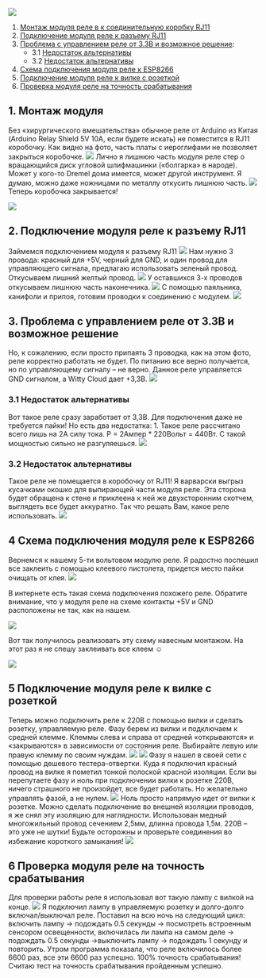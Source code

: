 ![](https://github.com/DmitriyPro/wittycloud-relay/blob/master/solidiot%20wittycloud-relay%D0%B5%20photo/solidiot%20wittycloud-relay.png)
1. [Монтаж  модуля реле в к соединительную коробку RJ11](#chapter-0)
2. [Подключение модуля реле к разъему RJ11](#chapter-1)
3. [Проблема с управлением реле от 3.3В и возможное решение](#chapter-2):
   + 3.1 [Недостаток альтернативы](#chapter-3)
   + 3.2 [Недостаток альтернативы ](#chapter-4)
4. [Схема подключения модуля реле к ESP8266](#chapter-5)
5. [Подключение модуля реле к вилке с розеткой](#chapter-6)
6. [Проверка модуля реле на точность срабатывания](#chapter-7)

<a id="chapter-0"></a>
## 1. Монтаж модуля
Без «хирургического вмешательства» обычное реле от Arduino из Китая (Arduino Relay Shield 5V 10A, если будете искать) не поместится в RJ11 коробочку. Как видно на фото, часть платы с иероглифами не позволяет закрыться коробочке.
![](https://github.com/DmitriyPro/wittycloud-relay/blob/master/solidiot%20wittycloud-relay%D0%B5%20photo/solidiot%20wittycloud-relay1.png)
Лично я лишнюю часть модуля реле стер о вращающийся диск угловой шлифмашинки («болгарка» в народе). Может у кого-то Dremel дома имеется, может другой инструмент. Я думаю, можно даже ножницами по металлу откусить лишнюю часть.
![](https://github.com/DmitriyPro/wittycloud-relay/blob/master/solidiot%20wittycloud-relay%D0%B5%20photo/solidiot%20wittycloud-relay2.png)
Теперь коробочка закрывается!

![](https://github.com/DmitriyPro/wittycloud-relay/blob/master/solidiot%20wittycloud-relay%D0%B5%20photo/solidiot%20wittycloud-relay3.png)

<a id="chapter-1"></a>
## 2. Подключение модуля реле к разъему RJ11
Займемся подключением модуля к разъему RJ11
![](https://github.com/DmitriyPro/wittycloud-relay/blob/master/solidiot%20wittycloud-relay%D0%B5%20photo/solidiot%20wittycloud-relay4.png)
Нам нужно 3 провода: красный для +5V, черный для GND, и один провод для управляющего сигнала, предлагаю использовать зеленый провод. Откусываем лишний желтый провод.
![](https://github.com/DmitriyPro/wittycloud-relay/blob/master/solidiot%20wittycloud-relay%D0%B5%20photo/solidiot%20wittycloud-relay5.png)
У оставшихся 3-х проводов откусываем лишнюю часть наконечника.
![](https://github.com/DmitriyPro/wittycloud-relay/blob/master/solidiot%20wittycloud-relay%D0%B5%20photo/solidiot%20wittycloud-relay6.png)
С помощью паяльника, канифоли и припоя, готовим проводки к соединению с модулем.
![](https://github.com/DmitriyPro/wittycloud-relay/blob/master/solidiot%20wittycloud-relay%D0%B5%20photo/solidiot%20wittycloud-relay7.png)

<a id="chapter-2"></a>
## 3. Проблема с управлением реле от 3.3В и возможное решение
Но, к сожалению, если просто припаять 3 проводка, как на этом фото, реле корректно работать не будет. По питанию все верно получается, но по управляющему сигналу – не верно. Данное реле управляется GND сигналом, а Witty Cloud дает +3,3В. 
![](https://github.com/DmitriyPro/wittycloud-relay/blob/master/solidiot%20wittycloud-relay%D0%B5%20photo/solidiot%20wittycloud-relay8.png)

<a id="chapter-3"></a>
### 3.1 Недостаток альтернативы
Вот такое реле сразу заработает от 3,3В. Для подключения даже не требуется пайки! Но есть два недостатка: 1. Такое реле рассчитано всего лишь на 2А силу тока. P = 2Ампер * 220Вольт = 440Вт. С такой мощностью сильно не разгуляешься.
![](https://github.com/DmitriyPro/wittycloud-relay/blob/master/solidiot%20wittycloud-relay%D0%B5%20photo/solidiot%20wittycloud-relay9.png)

<a id="chapter-4"></a>
### 3.2 Недостаток альтернативы
Такое реле не помещается в коробочку от RJ11! Я варварски выгрыз кусачками окошко для выпирающей части модуля реле. Эта сторона будет обращена к стене и приклеена к ней же двухсторонним скотчем, выглядеть все будет аккуратно. Так что решать Вам, какое реле использовать.
![](https://github.com/DmitriyPro/wittycloud-relay/blob/master/solidiot%20wittycloud-relay%D0%B5%20photo/solidiot%20wittycloud-relay10.png)

<a id="chapter-5"></a>
## 4 Схема подключения модуля реле к ESP8266
Вернемся к нашему 5-ти вольтовом модулю реле. Я радостно поспешил все заклеить с помощью клеевого пистолета, придется место пайки очищать от клея.
![](https://github.com/DmitriyPro/wittycloud-relay/blob/master/solidiot%20wittycloud-relay%D0%B5%20photo/solidiot%20wittycloud-relay11.png)

В интернете есть такая схема подключения похожего реле. Обратите внимание, что у модуля реле на схеме контакты +5V и GND расположены не так, как на нашем.

![](https://github.com/DmitriyPro/wittycloud-relay/blob/master/solidiot%20wittycloud-relay%D0%B5%20photo/solidiot%20wittycloud-relay12.png)

Вот так получилось реализовать эту схему навесным монтажом. На этот раз я не спешу заклеивать все клеем ☺

![](<https://github.com/DmitriyPro/wittycloud-relay/blob/master/solidiot%20wittycloud-relay%D0%B5%20photo/solidiot%20wittycloud-relay13.png>)

<a id="chapter-6"></a>
## 5 Подключение модуля реле к вилке с розеткой
Теперь можно подключить реле к 220В с помощью вилки и сделать розетку, управляемую реле. Фазу берем из вилки и подключаем к средней клемме. Клеммы слева и справа от средней «открываются» и «закрываются» в зависимости от состояния реле. Выбирайте левую или правую клемму по своим нуждам.
![](https://github.com/DmitriyPro/wittycloud-relay/blob/master/solidiot%20wittycloud-relay%D0%B5%20photo/solidiot%20wittycloud-relay14.png)
![](https://github.com/DmitriyPro/wittycloud-relay/blob/master/solidiot%20wittycloud-relay%D0%B5%20photo/solidiot%20wittycloud-relay15.png)
Фазу я нашел в своей сети с помощью дешевого тестера-отвертки. Куда я подключил красный провод на вилке я пометил тонкой полоской красной изоляции. Если вы перепутаете фазу и ноль при подключении вилки к розетке 220В, ничего страшного не произойдет, все будет работать. Но желательно управлять фазой, а не нулем.
![](https://github.com/DmitriyPro/wittycloud-relay/blob/master/solidiot%20wittycloud-relay%D0%B5%20photo/solidiot%20wittycloud-relay16.png)
Ноль просто напрямую идет от вилки к розетке. Можно сделать подключение во внешней изоляции проводов, я же снял эту изоляцию для наглядности. Использован медный многожильный провод сечением 2,5мм, длинна провода 1,5м. 
220В – это уже не шутки! Будьте осторожны и проверьте соединения во избежание короткого замыкания!
![](https://github.com/DmitriyPro/wittycloud-relay/blob/master/solidiot%20wittycloud-relay%D0%B5%20photo/solidiot%20wittycloud-relay17.png)

<a id="chapter-7"></a>
## 6 Проверка модуля реле на точность срабатывания
Для проверки работы реле я использовал вот такую лампу с вилкой на конце.
![](https://github.com/DmitriyPro/wittycloud-relay/blob/master/solidiot%20wittycloud-relay%D0%B5%20photo/solidiot%20wittycloud-relay18.png)
Я подключил лампу в управляемую розетку и долго-долго включал/выключал реле. Поставил на всю ночь на следующий цикл:
включить лампу → подождать 0.5 секунды → посмотреть встроенным сенсором освещенности, включилась ли лампа на самом деле → подождать 0.5 секунды →выключить лампу → подождать 1 секунду и повторить. 
Утром программа показала, что реле включилось более 6600 раз, все эти 6600 раз успешно. 
100% точность срабатывания!
Считаю тест на точность срабатывания пройденным успешно.
